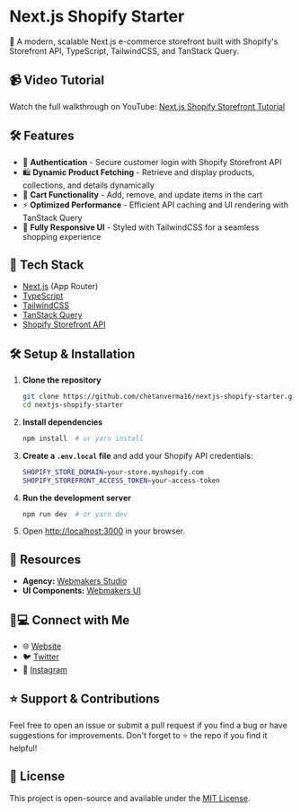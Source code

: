 # Next.js Shopify Starter

🚀 A modern, scalable Next.js e-commerce storefront built with Shopify's Storefront API, TypeScript, TailwindCSS, and TanStack Query.

## 📹 Video Tutorial
Watch the full walkthrough on YouTube: [Next.js Shopify Storefront Tutorial](#)

## 🛠 Features
- 🔐 **Authentication** - Secure customer login with Shopify Storefront API
- 🛍 **Dynamic Product Fetching** - Retrieve and display products, collections, and details dynamically
- 🛒 **Cart Functionality** - Add, remove, and update items in the cart
- ⚡ **Optimized Performance** - Efficient API caching and UI rendering with TanStack Query
- 🎨 **Fully Responsive UI** - Styled with TailwindCSS for a seamless shopping experience

## 🚀 Tech Stack
- [Next.js](https://nextjs.org/) (App Router)
- [TypeScript](https://www.typescriptlang.org/)
- [TailwindCSS](https://tailwindcss.com/)
- [TanStack Query](https://tanstack.com/query/latest)
- [Shopify Storefront API](https://shopify.dev/api/storefront)

## 🛠 Setup & Installation

1. **Clone the repository**
   ```sh
   git clone https://github.com/chetanverma16/nextjs-shopify-starter.git
   cd nextjs-shopify-starter
   ```
2. **Install dependencies**
   ```sh
   npm install  # or yarn install
   ```
3. **Create a `.env.local` file** and add your Shopify API credentials:
   ```sh
   SHOPIFY_STORE_DOMAIN=your-store.myshopify.com
   SHOPIFY_STOREFRONT_ACCESS_TOKEN=your-access-token
   ```
4. **Run the development server**
   ```sh
   npm run dev  # or yarn dev
   ```
5. Open [http://localhost:3000](http://localhost:3000) in your browser.

## 🔗 Resources
- **Agency:** [Webmakers Studio](https://www.webmakers.studio/)
- **UI Components:** [Webmakers UI](https://ui.webmakers.studio/)

## 👨💻 Connect with Me
- 🌐 [Website](https://www.chetanverma.com/)
- 🐦 [Twitter](https://x.com/chetanvermaaa)
- 📸 [Instagram](https://www.instagram.com/chetanverma.dev)

## ⭐ Support & Contributions
Feel free to open an issue or submit a pull request if you find a bug or have suggestions for improvements. Don't forget to ⭐ the repo if you find it helpful!

## 📜 License
This project is open-source and available under the [MIT License](LICENSE).
